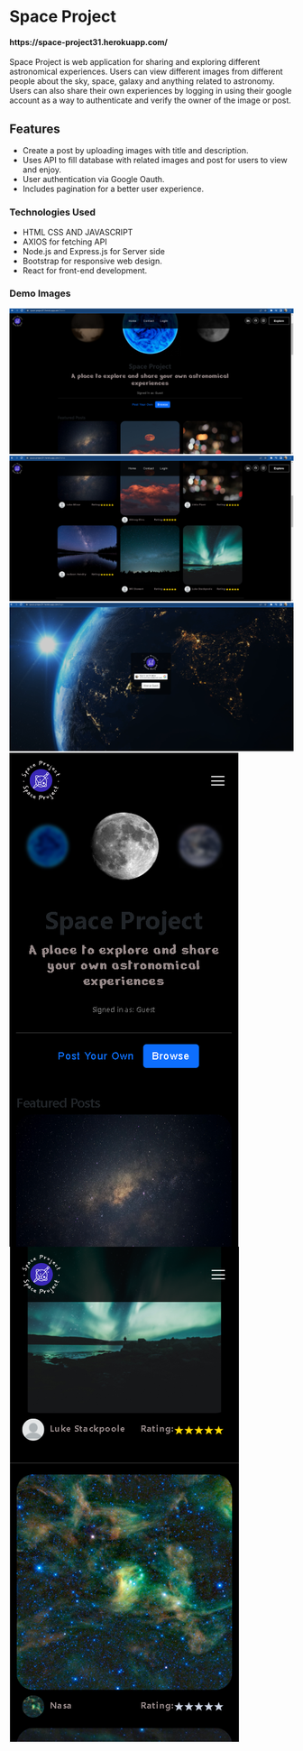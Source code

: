 <h1>Space Project </h1>
<h4>https://space-project31.herokuapp.com/</h4>

Space Project is web application for sharing and exploring different astronomical experiences. Users can view different images from different people about the
sky, space, galaxy and anything related to astronomy. Users can also share their own experiences by logging in using their google account as a way to authenticate
and verify the owner of the image or post.

<h2>Features</h2>
<ul>
<li>Create a post by uploading images with title and description.</li>
<li>Uses API to fill database with related images and post for users to view and enjoy.</li>
<li>User authentication via Google Oauth.</li>
<li>Includes pagination for a better user experience.</li>

</ul>

<h3>Technologies Used</h3>
<ul>
<li>HTML CSS AND JAVASCRIPT</li>
<li>AXIOS for fetching API</li>
<li>Node.js and Express.js for Server side</li>
<li>Bootstrap for responsive web design.</li>
<li>React for front-end development.</li>
</ul>

<h3>Demo Images</h3>
<img src="https://github.com/paulsgz/Space-Project/blob/master/DemoImage2.png?raw=true">
<img src="https://github.com/paulsgz/Space-Project/blob/master/DemoImage.png?raw=true">
<img src="https://github.com/paulsgz/Space-Project/blob/master/DemoImage3.png?raw=true">
<img src="https://github.com/paulsgz/Space-Project/blob/master/mobilePicture.png?raw=true" align="left">
<img src="https://github.com/paulsgz/Space-Project/blob/master/mobilePicture2.png?raw=true">
